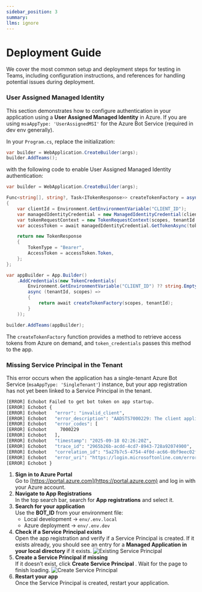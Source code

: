 ```yaml
---
sidebar_position: 3
summary: 
llms: ignore
---
```


# Deployment Guide

We cover the most common setup and deployment steps for testing in Teams, including configuration instructions, and references for handling potential issues during deployment.

### User Assigned Managed Identity

This section demonstrates how to configure authentication in your application using a **User Assigned Managed Identity** in Azure. If you are using `msaAppType: 'UserAssignedMSI'` for the Azure Bot Service (required in dev env generally).

In your `Program.cs`, replace the initialization:
```csharp
var builder = WebApplication.CreateBuilder(args);
builder.AddTeams();
```
with the following code to enable User Assigned Managed Identity authentication: 
```csharp
var builder = WebApplication.CreateBuilder(args);

Func<string[], string?, Task<ITokenResponse>> createTokenFactory = async (string[] scopes, string? tenantId) =>
{
    var clientId = Environment.GetEnvironmentVariable("CLIENT_ID");
    var managedIdentityCredential = new ManagedIdentityCredential(clientId);
    var tokenRequestContext = new TokenRequestContext(scopes, tenantId: tenantId);
    var accessToken = await managedIdentityCredential.GetTokenAsync(tokenRequestContext);

    return new TokenResponse
    {
        TokenType = "Bearer",
        AccessToken = accessToken.Token,
    };
};

var appBuilder = App.Builder()
    .AddCredentials(new TokenCredentials(
        Environment.GetEnvironmentVariable("CLIENT_ID") ?? string.Empty,
        async (tenantId, scopes) =>
        {
            return await createTokenFactory(scopes, tenantId);
        }
    ));

builder.AddTeams(appBuilder);
```
The `createTokenFactory` function provides a method to retrieve access tokens from Azure on demand, and `token_credentials` passes this method to the app. 

### Missing Service Principal in the Tenant

This error occurs when the application has a single-tenant Azure Bot Service (`msaAppType: 'SingleTenant'`) instance, but your app registration has not yet been linked to a Service Principal in the tenant.  

```sh
[ERROR] Echobot Failed to get bot token on app startup.
[ERROR] Echobot {
[ERROR] Echobot   "error": "invalid_client",
[ERROR] Echobot   "error_description": "AADSTS7000229: The client application 78b9b9b6-6a3d-4c8f-9a53-95701700b726 is missing service principal in the tenant 50612dbb-0237-4969-b378-8d42590f9c00. See instructions here: https://go.microsoft.com/fwlink/?linkid=2225119 Trace ID: 2965b26b-acdd-4cd7-8943-728a92074900 Correlation ID: 5a27b7c5-4754-4f0d-ac66-0bf9eec02fd9 Timestamp: 2025-09-18 02:26:20Z",
[ERROR] Echobot   "error_codes": [
[ERROR] Echobot     7000229
[ERROR] Echobot   ],
[ERROR] Echobot   "timestamp": "2025-09-18 02:26:20Z",
[ERROR] Echobot   "trace_id": "2965b26b-acdd-4cd7-8943-728a92074900",
[ERROR] Echobot   "correlation_id": "5a27b7c5-4754-4f0d-ac66-0bf9eec02fd9",
[ERROR] Echobot   "error_uri": "https://login.microsoftonline.com/error?code=7000229"
[ERROR] Echobot }
```

1. **Sign in to Azure Portal**  
   Go to [https://portal.azure.com](https://portal.azure.com) and log in with your Azure account.
2. **Navigate to App Registrations**  
   In the top search bar, search for **App registrations** and select it.
3. **Search for your application**  
   Use the **BOT_ID** from your environment file:  
   - Local development → `env/.env.local`  
   - Azure deployment → `env/.env.dev`
4. **Check if a Service Principal exists**  
   Open the app registration and verify if a Service Principal is created. If it exists already, you should see an entry for a **Managed Application in your local directory** if it exists.
    ![Existing Service Principal](/screenshots/existing-service-principal.png)
5. **Create a Service Principal if missing**  
   If it doesn’t exist, click **Create Service Principal** . Wait for the page to finish loading.
   ![Create Service Principal](/screenshots/create-service-principal.png)
6. **Restart your app**  
   Once the Service Principal is created, restart your application.